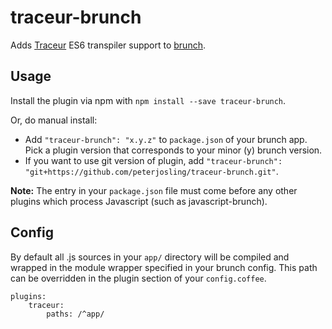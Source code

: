 # traceur-brunch

Adds [Traceur](https://github.com/google/traceur-compiler) ES6 transpiler support to [brunch](http://brunch.io).

## Usage
Install the plugin via npm with `npm install --save traceur-brunch`.

Or, do manual install:

* Add `"traceur-brunch": "x.y.z"` to `package.json` of your brunch app.
  Pick a plugin version that corresponds to your minor (y) brunch version.
* If you want to use git version of plugin, add
`"traceur-brunch": "git+https://github.com/peterjosling/traceur-brunch.git"`.

__Note:__ The entry in your `package.json` file must come before any other plugins which process Javascript (such as javascript-brunch).

## Config
By default all .js sources in your `app/` directory will be compiled and wrapped in the module wrapper specified in your brunch config. This path can be overridden in the plugin section of your `config.coffee`.

```
plugins:
	traceur:
		paths: /^app/
```